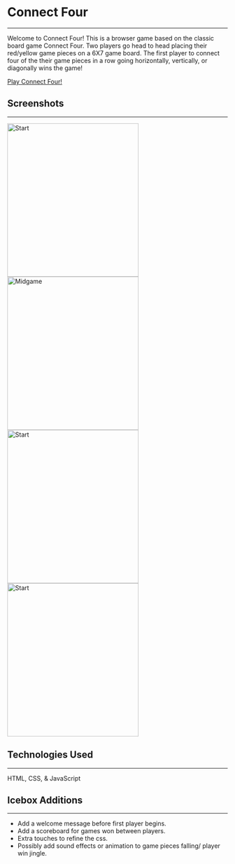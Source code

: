 # Connect Four
---------------
Welcome to Connect Four! This is a browser game based on the classic board game Connect Four. Two players go head to head placing their red/yellow game pieces on a 6X7 game board. The first player to connect four of the their game pieces in a row going horizontally, vertically, or diagonally wins the game!

[Play Connect Four!](https://d1j3l.github.io/Connect-Four/)

## Screenshots
---------------
<img alt="Start" src="https://i.imgur.com/TqHeTc3.png" height="350" width="300"> <img alt="Midgame" src="https://i.imgur.com/gziaUrF.png" height="350" width="300">
<img alt="Start" src="https://i.imgur.com/2WEbzkE.png" height="350" width="300"> <img alt="Start" src="https://i.imgur.com/mqHfwP0.png" height="350" width="300">

## Technologies Used
---------------
HTML, CSS, & JavaScript

## Icebox Additions
---------------
- Add a welcome message before first player begins.
- Add a scoreboard for games won between players.
- Extra touches to refine the css.
- Possibly add sound effects or animation to game pieces falling/ player win jingle.

